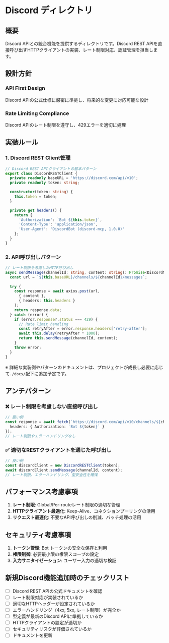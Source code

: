 # Discord ディレクトリ

## 概要

Discord APIとの統合機能を提供するディレクトリです。Discord REST APIを直接呼び出すHTTPクライアントの実装、レート制限対応、認証管理を担当します。

## 設計方針

### API First Design

Discord APIの公式仕様に厳密に準拠し、将来的な変更に対応可能な設計

### Rate Limiting Compliance

Discord APIのレート制限を遵守し、429エラーを適切に処理

## 実装ルール

### 1. Discord REST Client管理

```typescript
// Discord REST APIクライアントの基本パターン
export class DiscordRESTClient {
  private readonly baseURL = 'https://discord.com/api/v10';
  private readonly token: string;

  constructor(token: string) {
    this.token = token;
  }

  private get headers() {
    return {
      'Authorization': `Bot ${this.token}`,
      'Content-Type': 'application/json',
      'User-Agent': 'DiscordBot (discord-mcp, 1.0.0)'
    };
  }
}
```

### 2. API呼び出しパターン

```typescript
// レート制限を考慮したHTTP呼び出し
async sendMessage(channelId: string, content: string): Promise<DiscordMessage> {
  const url = `${this.baseURL}/channels/${channelId}/messages`;
  
  try {
    const response = await axios.post(url, 
      { content }, 
      { headers: this.headers }
    );
    return response.data;
  } catch (error) {
    if (error.response?.status === 429) {
      // Rate limit handling
      const retryAfter = error.response.headers['retry-after'];
      await this.delay(retryAfter * 1000);
      return this.sendMessage(channelId, content);
    }
    throw error;
  }
}
```

※ 詳細な実装例やパターンのドキュメントは、プロジェクトが成長し必要に応じて`./docs/`配下に追加予定です。

## アンチパターン

### ❌ レート制限を考慮しない直接呼び出し

```typescript
// 悪い例
const response = await fetch(`https://discord.com/api/v10/channels/${channelId}/messages`, {
  headers: { Authorization: `Bot ${token}` }
});
// レート制限やエラーハンドリングなし
```

### ✅ 適切なRESTクライアントを通じた呼び出し

```typescript
// 良い例
const discordClient = new DiscordRESTClient(token);
await discordClient.sendMessage(channelId, content);
// レート制限、エラーハンドリング、型安全性を確保
```

## パフォーマンス考慮事項

1. **レート制限**: Global/Per-routeレート制限の適切な管理
2. **HTTPクライアント最適化**: Keep-Alive、コネクションプーリングの活用
3. **リクエスト最適化**: 不要なAPI呼び出しの削減、バッチ処理の活用

## セキュリティ考慮事項

1. **トークン管理**: Bot トークンの安全な保存と利用
2. **権限制御**: 必要最小限の権限スコープの設定
3. **入力サニタイゼーション**: ユーザー入力の適切な検証

## 新規Discord機能追加時のチェックリスト

- [ ] Discord REST APIの公式ドキュメントを確認
- [ ] レート制限対応が実装されているか
- [ ] 適切なHTTPヘッダーが設定されているか
- [ ] エラーハンドリング（4xx, 5xx, レート制限）が完全か
- [ ] 型定義が最新のDiscord APIに準拠しているか
- [ ] HTTPクライアントの設定が適切か
- [ ] セキュリティリスクが評価されているか
- [ ] ドキュメントを更新